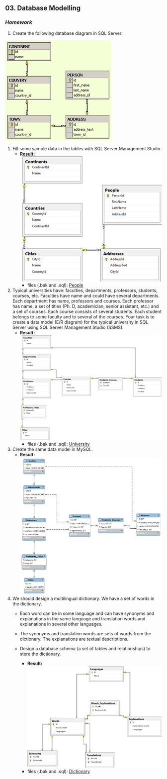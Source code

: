 ## 03. Database Modelling
### _Homework_

1.	Create the following database diagram in SQL Server:

![diagram](diagrams/people-hw.png)

1.	Fill some sample data in the tables with SQL Server Management Studio.
	*	**Result:** 
		![diagram](diagrams/people-diagram.png)
		*	files (.bak and .sql): [People](People)
1.	Typical universities have: faculties, departments, professors, students, courses, etc. Faculties have name and could have several departments. Each department has name, professors and courses. Each professor has name, a set of titles (Ph. D, academician, senior assistant, etc.) and a set of courses. Each course consists of several students. Each student belongs to some faculty and to several of the courses. Your task is to create a data model (E/R diagram) for the typical university in SQL Server using SQL Server Management Studio (SSMS).
	*	**Result:**
		![university diagram](diagrams/university-mssql-diagram.png)
		*	files (.bak and .sql): [University](University)
1.	Create the same data model in MySQL.
	* **Result:**
	![university diagram](diagrams/university-mysql-diagram.png)
1.	We should design a multilingual dictionary. We have a set of words in the dictionary.
	*	Each word can be in some language and can have synonyms and explanations in the same language and translation words and explanations in several other languages.
	*	The synonyms and translation words are sets of words from the dictionary. The explanations are textual descriptions.
	*	Design a database schema (a set of tables and relationships) to store the dictionary.
		
		*	**Result:**
		![dictionary diagram](diagrams/multilingual-dictionary-diagram.png)
		*	files (.bak and .sql): [Dictionary](Dictionary)